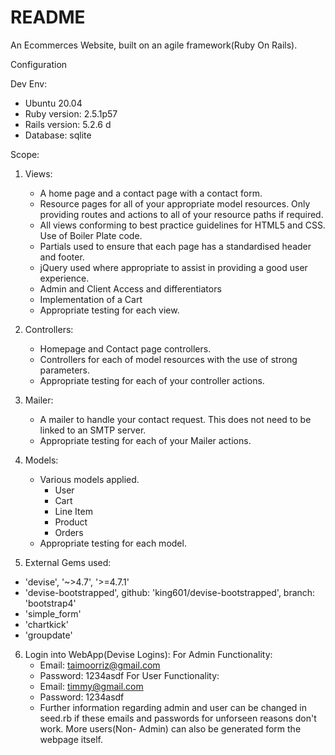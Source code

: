 # README
An Ecommerces Website, built on an agile framework(Ruby On Rails).

Configuration

Dev Env:
- Ubuntu 20.04
- Ruby version: 2.5.1p57
- Rails version: 5.2.6 d
- Database: sqlite

Scope:
1. Views:
    - A home page and a contact page with a contact form.
    - Resource pages for all of your appropriate model resources. Only providing
      routes and actions to all of your resource paths if required.
    - All views conforming to best practice guidelines for HTML5 and CSS. Use of Boiler Plate code.
    - Partials used to ensure that each page has a standardised header and footer.  
    - jQuery used where appropriate to assist in providing a good user experience. 
    - Admin and Client Access and differentiators
    - Implementation of a Cart 
    -  Appropriate testing for each view.
 
2. Controllers:
    - Homepage and Contact page controllers.
    - Controllers for each of model resources with the use of
      strong parameters.
    - Appropriate testing for each of your controller actions. 
    
3. Mailer:
    - A mailer to handle your contact request. This does not need to be linked to
      an SMTP server.
    - Appropriate testing for each of your Mailer actions. 
    
4. Models:
    - Various models applied.
       - User
       - Cart
       - Line Item
       - Product
       - Orders
    - Appropriate testing for each model.

5. External Gems used:
 - 'devise', '~>4.7', '>=4.7.1'
 - 'devise-bootstrapped', github: 'king601/devise-bootstrapped', branch: 'bootstrap4'
 - 'simple_form'
 - 'chartkick'
 - 'groupdate'

6. Login into WebApp(Devise Logins):
    For Admin Functionality: 
     - Email: taimoorriz@gmail.com
     - Password: 1234asdf
    For User Functionality:
     - Email: timmy@gmail.com
     - Password: 1234asdf
     - Further information regarding admin and user can be changed in seed.rb if these emails and passwords for unforseen reasons don't work. More users(Non-            Admin) can also be generated form the webpage itself.
